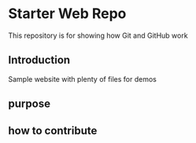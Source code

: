 # Starter Web Repo

This repository is for showing how Git and GitHub work

## Introduction

Sample website with plenty of files for demos


## purpose





## how to contribute
